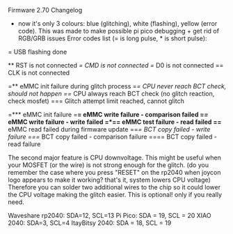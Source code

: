 Firmware 2.70 Changelog

- now it's only 3 colours: blue (glitching), white (flashing), yellow (error code). This was made to make possible pi pico debugging + get rid of RGB/GRB issues
Error codes list (= is long pulse, * is short pulse):

= USB flashing done

** RST is not connected
*= CMD is not connected
=* D0 is not connected
== CLK is not connected

=** eMMC init failure during glitch process
=*= CPU never reach BCT check, should not happen
==* CPU always reach BCT check (no glitch reaction, check mosfet)
=== Glitch attempt limit reached, cannot glitch

=*** eMMC init failure
=**= eMMC write failure - comparison failed
=*=* eMMC write failure - write failed
=*== eMMC test failure - read failed
==** eMMC read failed during firmware update
==*= BCT copy failed - write failure
===* BCT copy failed - comparison failure
==== BCT copy failed - read failure

The second major feature is CPU downvoltage. This might be useful when your MOSFET (or the wire) is not strong enough for the glitch. (do you remember the case where you press "RESET" on the rp2040 when joycon logo appears to make it working? that's it, system lowers CPU voltage)
Therefore you can solder two additional wires to the chip so it could lower the CPU voltage making the glitch easier. This is optional! only if you really need.

Waveshare rp2040: SDA=12, SCL=13
Pi Pico: SDA = 19, SCL = 20
XIAO 2040: SDA=3, SCL=4
ItayBitsy 2040: SDA = 18, SCL = 19
